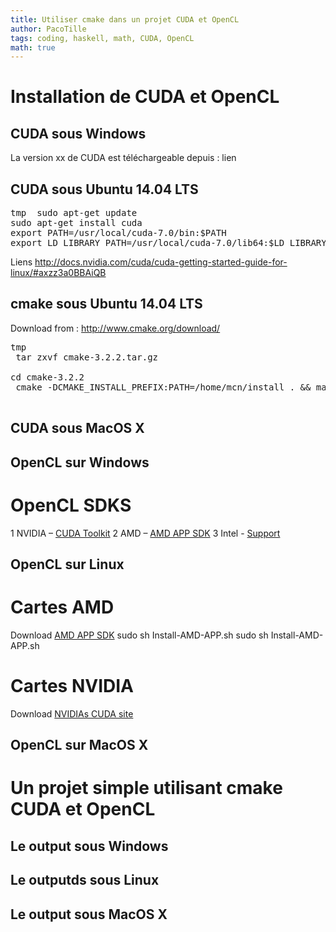 ```yaml
---
title: Utiliser cmake dans un projet CUDA et OpenCL
author: PacoTille
tags: coding, haskell, math, CUDA, OpenCL
math: true
---
```


# Installation de CUDA et OpenCL

## CUDA sous Windows
La version xx de CUDA est téléchargeable depuis : lien

## CUDA sous Ubuntu 14.04 LTS

<pre class="terminal">
<span class="prompt">tmp</span>  sudo apt-get update
sudo apt-get install cuda
export PATH=/usr/local/cuda-7.0/bin:$PATH
export LD_LIBRARY_PATH=/usr/local/cuda-7.0/lib64:$LD_LIBRARY_PATH
</pre>

Liens http://docs.nvidia.com/cuda/cuda-getting-started-guide-for-linux/#axzz3a0BBAiQB

## cmake sous Ubuntu 14.04 LTS

Download from :
http://www.cmake.org/download/


<pre class="terminal">
<span class="prompt">tmp</span>
 tar zxvf cmake-3.2.2.tar.gz

cd cmake-3.2.2
 cmake -DCMAKE_INSTALL_PREFIX:PATH=/home/mcn/install . && make all install

</pre>

## CUDA sous MacOS X

## OpenCL sur Windows

# OpenCL SDKS

1 NVIDIA – [CUDA Toolkit](https://developer.nvidia.com/cuda-downloads)
2 AMD – [AMD APP SDK](http://developer.amd.com/tools-and-sdks/opencl-zone/amd-accelerated-parallel-processing-app-sdk/)
3 Intel - [Support](https://software.intel.com/en-us/intel-opencl-support)

## OpenCL sur Linux

# Cartes AMD
Download [AMD APP SDK](http://developer.amd.com/tools-and-sdks/opencl-zone/amd-accelerated-parallel-processing-app-sdk/)
sudo sh Install-AMD-APP.sh
sudo sh Install-AMD-APP.sh

# Cartes NVIDIA
Download [NVIDIAs CUDA site](https://developer.nvidia.com/cuda-downloads)



## OpenCL sur MacOS X


# Un projet simple utilisant cmake CUDA et OpenCL
## Le output sous Windows
## Le outputds sous Linux


## Le output sous MacOS X
